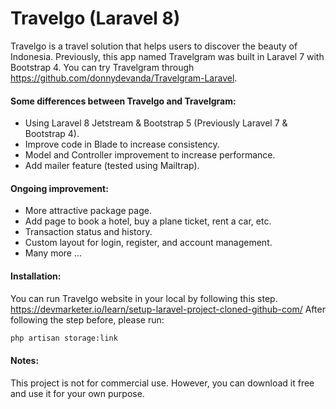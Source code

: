 # Travelgo (Laravel 8)

Travelgo is a travel solution that helps users to discover the beauty of Indonesia. Previously, this app named Travelgram was built in Laravel 7 with Bootstrap 4. You can try Travelgram through https://github.com/donnydevanda/Travelgram-Laravel.

#### Some differences between Travelgo and Travelgram:
- Using Laravel 8 Jetstream & Bootstrap 5 (Previously Laravel 7 & Bootstrap 4).
- Improve code in Blade to increase consistency.
- Model and Controller improvement to increase performance.
- Add mailer feature (tested using Mailtrap).

#### Ongoing improvement:
- More attractive package page.
- Add page to book a hotel, buy a plane ticket, rent a car, etc.
- Transaction status and history.
- Custom layout for login, register, and account management.
- Many more ...

#### Installation:
You can run Travelgo website in your local by following this step.
https://devmarketer.io/learn/setup-laravel-project-cloned-github-com/
 After following the step before, please run:
```sh
php artisan storage:link
```

#### Notes:
This project is not for commercial use. However, you can download it free and use it for your own purpose.
